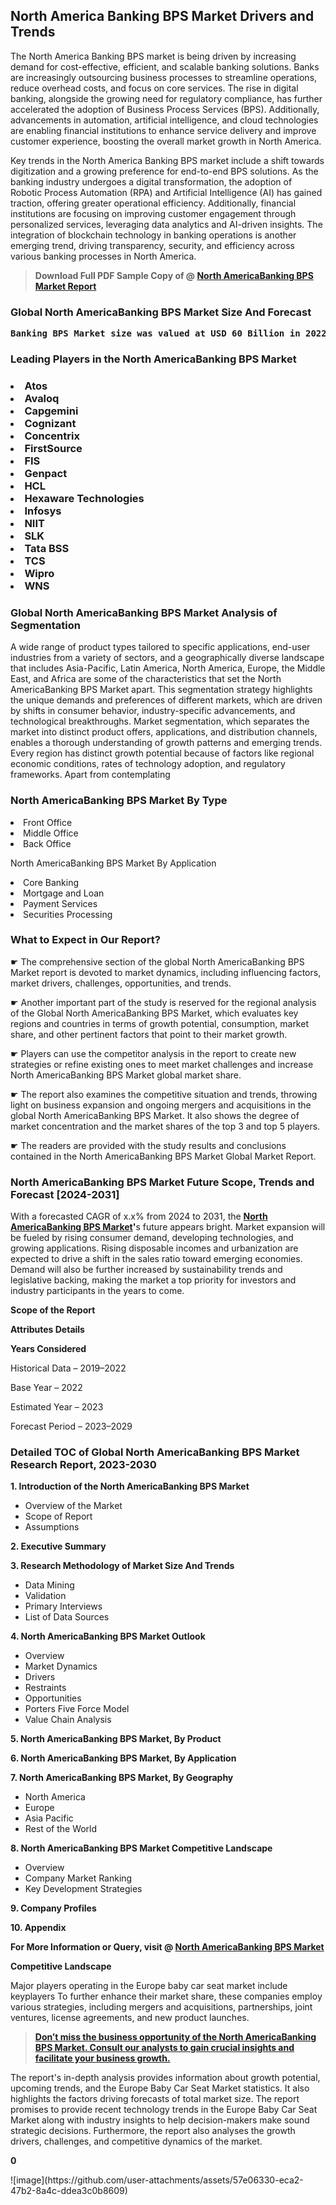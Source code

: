 <p><h2>North America Banking BPS Market Drivers and Trends</h2><p>The North America Banking BPS market is being driven by increasing demand for cost-effective, efficient, and scalable banking solutions. Banks are increasingly outsourcing business processes to streamline operations, reduce overhead costs, and focus on core services. The rise in digital banking, alongside the growing need for regulatory compliance, has further accelerated the adoption of Business Process Services (BPS). Additionally, advancements in automation, artificial intelligence, and cloud technologies are enabling financial institutions to enhance service delivery and improve customer experience, boosting the overall market growth in North America.</p><p>Key trends in the North America Banking BPS market include a shift towards digitization and a growing preference for end-to-end BPS solutions. As the banking industry undergoes a digital transformation, the adoption of Robotic Process Automation (RPA) and Artificial Intelligence (AI) has gained traction, offering greater operational efficiency. Additionally, financial institutions are focusing on improving customer engagement through personalized services, leveraging data analytics and AI-driven insights. The integration of blockchain technology in banking operations is another emerging trend, driving transparency, security, and efficiency across various banking processes in North America.</p></p><blockquote id="" class=""><strong>Download Full PDF Sample Copy of @&nbsp;<a href="https://www.verifiedmarketreports.com/download-sample/?rid=890532&utm_source=GitHub-Jan&utm_medium=277" target="_blank">North AmericaBanking BPS Market Report</a>&nbsp;&nbsp;</strong></blockquote><h3 id="" class=""><strong>Global&nbsp;North AmericaBanking BPS Market Size And Forecast</strong></h3><pre class="reader-text-block__code-block"><strong>Banking BPS Market size was valued at USD 60 Billion in 2022 and is projected to reach USD 95 Billion by 2030, growing at a CAGR of 7.2% from 2024 to 2030.</strong></pre><h3 id="" class="">Leading Players in the&nbsp;North AmericaBanking BPS Market</h3><h3 class=""></Li><Li>Atos</Li><Li> Avaloq</Li><Li> Capgemini</Li><Li> Cognizant</Li><Li> Concentrix</Li><Li> FirstSource</Li><Li> FIS</Li><Li> Genpact</Li><Li> HCL</Li><Li> Hexaware Technologies</Li><Li> Infosys</Li><Li> NIIT</Li><Li> SLK</Li><Li> Tata BSS</Li><Li> TCS</Li><Li> Wipro</Li><Li> WNS</h3><h3 id="" class="">Global&nbsp;North AmericaBanking BPS Market Analysis of Segmentation</h3><p id="" class="">A wide range of product types tailored to specific applications, end-user industries from a variety of sectors, and a geographically diverse landscape that includes Asia-Pacific, Latin America, North America, Europe, the Middle East, and Africa are some of the characteristics that set the North AmericaBanking BPS Market apart. This segmentation strategy highlights the unique demands and preferences of different markets, which are driven by shifts in consumer behavior, industry-specific advancements, and technological breakthroughs. Market segmentation, which separates the market into distinct product offers, applications, and distribution channels, enables a thorough understanding of growth patterns and emerging trends. Every region has distinct growth potential because of factors like regional economic conditions, rates of technology adoption, and regulatory frameworks. Apart from contemplating</p><h3 id="" class="">North AmericaBanking BPS Market&nbsp;By Type</h3><p></Li><Li>Front Office</Li><Li> Middle Office</Li><Li> Back Office</p><div class="" data-test-id=""><p>North AmericaBanking BPS Market&nbsp;By Application</p></div><p class=""></Li><Li>Core Banking</Li><Li> Mortgage and Loan</Li><Li> Payment Services</Li><Li> Securities Processing</p><div class="" data-test-id=""><h3><span class="">What to Expect in Our Report?</span></h3></div><div class="" data-test-id=""><p><span class="">☛ The comprehensive section of the global North AmericaBanking BPS Market report is devoted to market dynamics, including influencing factors, market drivers, challenges, opportunities, and trends.</span></p></div><div class="" data-test-id=""><p><span class="">☛ Another important part of the study is reserved for the regional analysis of the Global North AmericaBanking BPS Market, which evaluates key regions and countries in terms of growth potential, consumption, market share, and other pertinent factors that point to their market growth.</span></p></div><div class="" data-test-id=""><p><span class="">☛ Players can use the competitor analysis in the report to create new strategies or refine existing ones to meet market challenges and increase North AmericaBanking BPS Market global market share.</span></p></div><div class="" data-test-id=""><p><span class="">☛ The report also examines the competitive situation and trends, throwing light on business expansion and ongoing mergers and acquisitions in the global North AmericaBanking BPS Market. It also shows the degree of market concentration and the market shares of the top 3 and top 5 players.</span></p></div><div class="" data-test-id=""><p><span class="">☛ The readers are provided with the study results and conclusions contained in the North AmericaBanking BPS Market Global Market Report.</span></p></div><div class="" data-test-id=""><h3><span class="">North AmericaBanking BPS Market Future Scope, Trends and Forecast [2024-2031]</span></h3></div><div class="" data-test-id=""><p><span class="">With a forecasted CAGR of x.x% from 2024 to 2031, the <strong><a href="https://www.verifiedmarketreports.com/download-sample/?rid=890532&utm_source=GitHub-Jan&utm_medium=277" target="_blank">North AmericaBanking BPS Market</a>'</strong>s future appears bright. Market expansion will be fueled by rising consumer demand, developing technologies, and growing applications. Rising disposable incomes and urbanization are expected to drive a shift in the sales ratio toward emerging economies. Demand will also be further increased by sustainability trends and legislative backing, making the market a top priority for investors and industry participants in the years to come.</span></p><p id="ember66" class="ember-view reader-text-block__paragraph"><strong>Scope of the Report</strong></p><p id="ember67" class="ember-view reader-text-block__paragraph"><strong>Attributes Details</strong></p><p id="ember68" class="ember-view reader-text-block__paragraph"><strong>Years Considered</strong></p><p id="ember69" class="ember-view reader-text-block__paragraph">Historical Data &ndash; 2019&ndash;2022</p><p id="ember70" class="ember-view reader-text-block__paragraph">Base Year &ndash; 2022</p><p id="ember71" class="ember-view reader-text-block__paragraph">Estimated Year &ndash; 2023</p><p id="ember72" class="ember-view reader-text-block__paragraph">Forecast Period &ndash; 2023&ndash;2029</p></div><h3 id="" class="">Detailed TOC of Global North AmericaBanking BPS Market Research Report, 2023-2030</h3><p id="" class=""><strong>1. Introduction of the North AmericaBanking BPS Market</strong></p><ul><li>Overview of the Market</li><li>Scope of Report</li><li>Assumptions</li></ul><p id="" class=""><strong>2. Executive Summary</strong></p><p id="" class=""><strong>3. Research Methodology of Market Size And Trends</strong></p><ul><li>Data Mining</li><li>Validation</li><li>Primary Interviews</li><li>List of Data Sources</li></ul><p id="" class=""><strong>4. North AmericaBanking BPS Market Outlook</strong></p><ul><li>Overview</li><li>Market Dynamics</li><li>Drivers</li><li>Restraints</li><li>Opportunities</li><li>Porters Five Force Model</li><li>Value Chain Analysis</li></ul><p id="" class=""><strong>5. North AmericaBanking BPS Market, By Product</strong></p><p id="" class=""><strong>6. North AmericaBanking BPS Market, By Application</strong></p><p id="" class=""><strong>7. North AmericaBanking BPS Market, By Geography</strong></p><ul><li>North America</li><li>Europe</li><li>Asia Pacific</li><li>Rest of the World</li></ul><p id="" class=""><strong>8. North AmericaBanking BPS Market Competitive Landscape</strong></p><ul><li>Overview</li><li>Company Market Ranking</li><li>Key Development Strategies</li></ul><p id="" class=""><strong>9. Company Profiles</strong></p><p id="" class=""><strong>10. Appendix</strong></p><p><strong>For More Information or Query, visit&nbsp;@ <a href="https://www.verifiedmarketreports.com/product/banking-bps-market/" target="_blank">North AmericaBanking BPS Market</a></strong></p><p id="ember61" class="ember-view reader-text-block__paragraph"><strong>Competitive Landscape</strong></p><p id="ember62" class="ember-view reader-text-block__paragraph">Major players operating in the Europe baby car seat market include keyplayers To further enhance their market share, these companies employ various strategies, including mergers and acquisitions, partnerships, joint ventures, license agreements, and new product launches.</p><blockquote id="ember63" class="ember-view reader-text-block__blockquote"><strong><a href="https://www.verifiedmarketreports.com/download-sample/?rid=890532&utm_source=GitHub-Jan&utm_medium=277" target="_blank">Don&rsquo;t miss the business opportunity of the North AmericaBanking BPS Market. Consult our analysts to gain crucial insights and facilitate your business growth.</a></strong></blockquote><p id="ember64" class="ember-view reader-text-block__paragraph">The report's in-depth analysis provides information about growth potential, upcoming trends, and the Europe Baby Car Seat Market statistics. It also highlights the factors driving forecasts of total market size. The report promises to provide recent technology trends in the Europe Baby Car Seat Market along with industry insights to help decision-makers make sound strategic decisions. Furthermore, the report also analyses the growth drivers, challenges, and competitive dynamics of the market.</p><p class="ember-view reader-text-block__paragraph"><strong>0</strong></p>
![image](https://github.com/user-attachments/assets/57e06330-eca2-47b2-8a4c-ddea3c0b8609)
